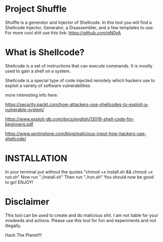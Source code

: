 # Project Shuffle

Shuffle is a generator and Injector of Shellcode.
In this tool you will find a Shellcode Injector, Generator, a Disassembler, and a few templates to use.
For more cool shit use this link: https://github.com/pN0vA

# What is Shellcode?
Shellcode is a set of instructions that can execute commands. It is mostly used to gain a shell on a system.

Shellcode is a special type of code injected remotely which hackers use to exploit a variety of software vulnerabilities

more interesting info here: 

https://security.packt.com/how-attackers-use-shellcodes-to-exploit-a-vulnerable-system/

https://www.exploit-db.com/docs/english/13019-shell-code-for-beginners.pdf

https://www.sentinelone.com/blog/malicious-input-how-hackers-use-shellcode/

# INSTALLATION

In your terminal put without the quotes "chmod +x install.sh && chmod +x run.sh"
Now run "./install.sh" Then run "./run.sh"
You should now be good to go! ENJOY!

# Disclaimer

This tool can be used to create and do malicious shit.
I am not liable for your misdeeds and actions.
Please use this tool for fun and experiments and not illegally.

Hack The Planet!!!